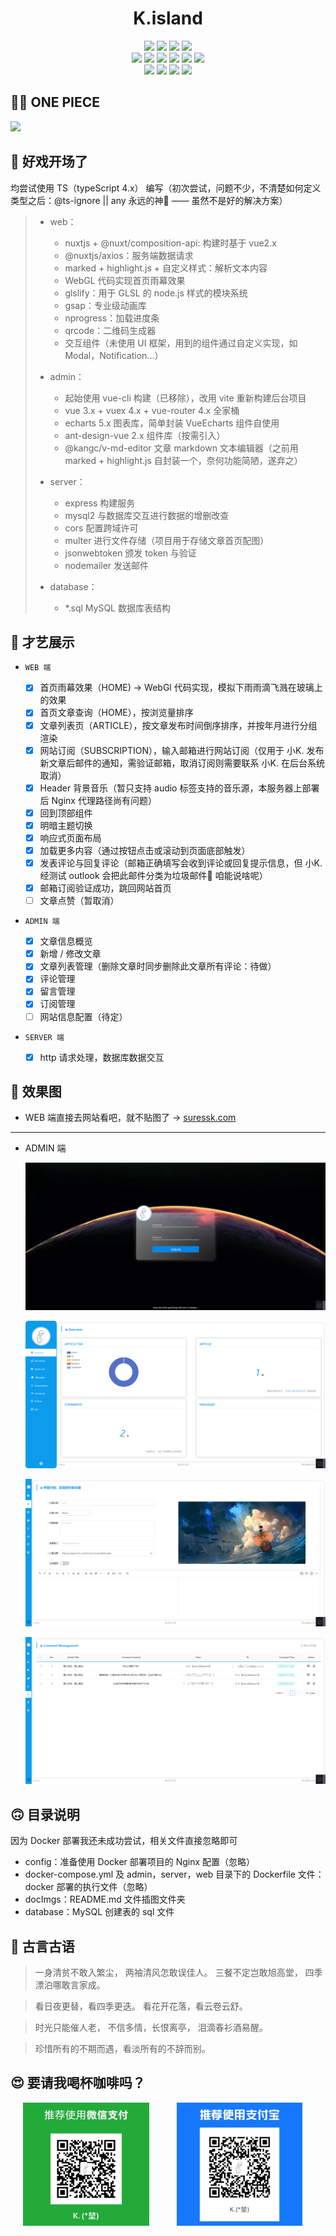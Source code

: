 # <div align="center">K.island</div>

<div align="center">
    <img src="https://img.shields.io/badge/nuxt-v2.0.1-green">
    <img src="https://img.shields.io/badge/nuxtCompositionApi-v0.19.0-green">
    <img src="https://img.shields.io/badge/glslify-v7.1.1-green">
    <img src="https://img.shields.io/badge/gsap-v3.6.0-green"><br>
    <img src="https://img.shields.io/badge/vite-v2.1.0-blue">
    <img src="https://img.shields.io/badge/vue-v3.0.5-blue">
    <img src="https://img.shields.io/badge/vuex-v4.0.0-blue">
    <img src="https://img.shields.io/badge/vueRouter-v4.0.5-blue">
    <img src="https://img.shields.io/badge/AntDesignVue-v2.1.0-blue">
    <img src="https://img.shields.io/badge/echarts-v5.0.2-blue"><br>
    <img src="https://img.shields.io/badge/Node-v14.16.0-red">
    <img src="https://img.shields.io/badge/mysql2-v2.2.5-red">
    <img src="https://img.shields.io/badge/jsonwebtoken-v8.5.1-red">
    <img src="https://img.shields.io/badge/MySQL-.exe8.0.23-red">
</div>

## 🏴‍☠️ ONE PIECE

<img src="http://suressk.com/_nuxt/img/sunny.e630428.webp">

## 👻 好戏开场了

均尝试使用 TS（typeScript 4.x） 编写（初次尝试，问题不少，不清楚如何定义类型之后：@ts-ignore || any 永远的神🤣 —— 虽然不是好的解决方案）

> - web：
>   + nuxtjs + @nuxt/composition-api: 构建时基于 vue2.x
>   + @nuxtjs/axios：服务端数据请求
>   + marked + highlight.js + 自定义样式：解析文本内容
>   + WebGL 代码实现首页雨幕效果
>   + glslify：用于 GLSL 的 node.js 样式的模块系统
>   + gsap：专业级动画库
>   + nprogress：加载进度条
>   + qrcode：二维码生成器
>   + 交互组件（未使用 UI 框架，用到的组件通过自定义实现，如 Modal，Notification...）
> 
> - admin：
>   + 起始使用 vue-cli 构建（已移除），改用 vite 重新构建后台项目
>   + vue 3.x + vuex 4.x + vue-router 4.x 全家桶
>   + echarts 5.x 图表库，简单封装 VueEcharts 组件自使用
>   + ant-design-vue 2.x 组件库（按需引入）
>   + @kangc/v-md-editor 文章 markdown 文本编辑器（之前用 marked + highlight.js 自封装一个，奈何功能简陋，遂弃之）
> 
> - server：
>   + express 构建服务
>   + mysql2 与数据库交互进行数据的增删改查
>   + cors 配置跨域许可
>   + multer 进行文件存储（项目用于存储文章首页配图）
>   + jsonwebtoken 颁发 token 与验证
>   + nodemailer 发送邮件
>
> - database：
>   + *.sql   MySQL 数据库表结构

## 🤩 才艺展示

- `WEB 端`

    - [x] 首页雨幕效果（HOME)  →  WebGl 代码实现，模拟下雨雨滴飞溅在玻璃上的效果
    - [x] 首页文章查询（HOME），按浏览量排序
    - [x] 文章列表页（ARTICLE），按文章发布时间倒序排序，并按年月进行分组渲染
    - [x] 网站订阅（SUBSCRIPTION），输入邮箱进行网站订阅（仅用于 小K. 发布新文章后邮件的通知，需验证邮箱，取消订阅则需要联系 小K. 在后台系统取消）
    - [x] Header 背景音乐（暂只支持 audio 标签支持的音乐源，本服务器上部署后 Nginx 代理路径尚有问题）
    - [x] 回到顶部组件
    - [x] 明暗主题切换
    - [x] 响应式页面布局
    - [x] 加载更多内容（通过按钮点击或滚动到页面底部触发）
    - [x] 发表评论与回复评论（邮箱正确填写会收到评论或回复提示信息，但 小K. 经测试 outlook 会把此邮件分类为垃圾邮件🤣 咱能说啥呢）
    - [x] 邮箱订阅验证成功，跳回网站首页
    - [ ] 文章点赞（暂取消）

- `ADMIN 端`

    - [x] 文章信息概览
    - [x] 新增 / 修改文章
    - [x] 文章列表管理（删除文章时同步删除此文章所有评论：待做）
    - [x] 评论管理
    - [x] 留言管理
    - [x] 订阅管理
    - [ ] 网站信息配置（待定）

- `SERVER 端`

    - [x] http 请求处理，数据库数据交互

## 🤪 效果图

- WEB 端直接去网站看吧，就不贴图了 → [suressk.com](http://suressk.com)

<hr>

- ADMIN 端

    ![LoginPage](./docImgs/login.png)

    ![overview](./docImgs/overview.png)
    
    ![EditArticle](./docImgs/edit.png)
    
    ![ManageComments](./docImgs/comment.png)

## 🙃 目录说明

因为 Docker 部署我还未成功尝试，相关文件直接忽略即可

- config：准备使用 Docker 部署项目的 Nginx 配置（忽略）
- docker-compose.yml 及 admin，server，web 目录下的 Dockerfile 文件：docker 部署的执行文件（忽略）
- docImgs：README.md 文件插图文件夹
- database：MySQL 创建表的 sql 文件

## 💯 古言古语

> 一身清贫不敢入繁尘，
> 两袖清风怎敢误佳人。
> 三餐不定岂敢旭高堂，
> 四季漂泊哪敢言家成。

> 看日夜更替，看四季更迭。
> 看花开花落，看云卷云舒。

> 时光只能催人老，
> 不信多情，长恨离亭，
> 泪滴春衫酒易醒。

> 珍惜所有的不期而遇，看淡所有的不辞而别。

## 😍 要请我喝杯咖啡吗？

<div style="width: 100%;">
    <img src="./docImgs/wechat.jpg" style="width: 40%;margin: 0 20px;" alt="wechat" title="wechat">
    <img src="./docImgs/ali.png" style="width: 40%;margin: 0 20px;" alt="alipay" title="alipay">
</div>

<!-- ![wechat](./docImgs/wechat.jpg) -->

<!-- ![alipay](./docImgs/ali.jpg) -->
